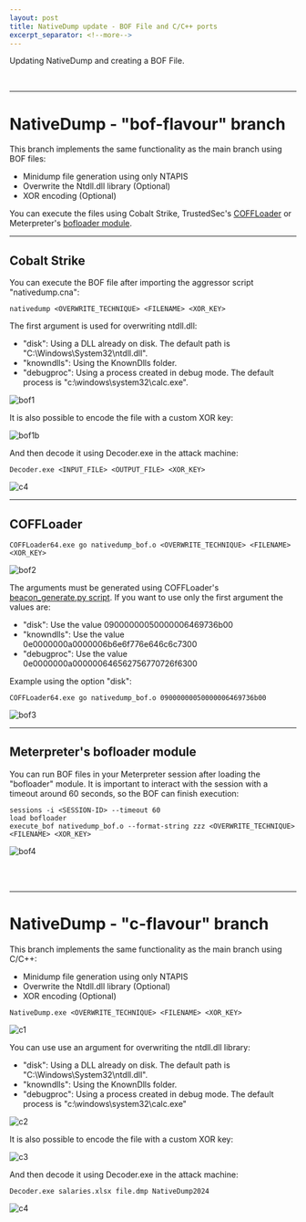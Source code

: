 ```yaml
---
layout: post
title: NativeDump update - BOF File and C/C++ ports
excerpt_separator: <!--more-->
---
```


Updating NativeDump and creating a BOF File.

<!--more-->


<br>

------------------------------

# NativeDump - "bof-flavour" branch

This branch implements the same functionality as the main branch using BOF files: 

- Minidump file generation using only NTAPIS
- Overwrite the Ntdll.dll library (Optional)
- XOR encoding (Optional)

You can execute the files using Cobalt Strike, TrustedSec's [COFFLoader](https://github.com/trustedsec/COFFLoader) or Meterpreter's [bofloader module](https://docs.metasploit.com/docs/using-metasploit/advanced/meterpreter/meterpreter-executebof-command.html).

-----------------------------------------

## Cobalt Strike

You can execute the BOF file after importing the aggressor script "nativedump.cna":

```
nativedump <OVERWRITE_TECHNIQUE> <FILENAME> <XOR_KEY>
``` 

The first argument is used for overwriting ntdll.dll:
- "disk": Using a DLL already on disk. The default path is "C:\Windows\System32\ntdll.dll".    
- "knowndlls": Using the KnownDlls folder.
- "debugproc": Using a process created in debug mode. The default process is "c:\windows\system32\calc.exe".
  
![bof1](https://raw.githubusercontent.com/ricardojoserf/ricardojoserf.github.io/master/images/nativedump/Screenshot_BOF1.png)

It is also possible to encode the file with a custom XOR key:

![bof1b](https://raw.githubusercontent.com/ricardojoserf/ricardojoserf.github.io/master/images/nativedump/Screenshot_BOF1b.png)

And then decode it using Decoder.exe in the attack machine:

```
Decoder.exe <INPUT_FILE> <OUTPUT_FILE> <XOR_KEY>
```

![c4](https://raw.githubusercontent.com/ricardojoserf/ricardojoserf.github.io/master/images/nativedump/Screenshot_C4.png)

-----------------------------------------

## COFFLoader

```
COFFLoader64.exe go nativedump_bof.o <OVERWRITE_TECHNIQUE> <FILENAME> <XOR_KEY>
```

![bof2](https://raw.githubusercontent.com/ricardojoserf/ricardojoserf.github.io/master/images/nativedump/Screenshot_BOF2.png)

The arguments must be generated using COFFLoader's [beacon_generate.py script](https://github.com/trustedsec/COFFLoader/blob/main/beacon_generate.py). If you want to use only the first argument the values are:
- "disk": Use the value 09000000050000006469736b00
- "knowndlls": Use the value 0e0000000a0000006b6e6f776e646c6c7300
- "debugproc": Use the value 0e0000000a000000646562756770726f6300
  
Example using the option "disk":

```
COFFLoader64.exe go nativedump_bof.o 09000000050000006469736b00
```

![bof3](https://raw.githubusercontent.com/ricardojoserf/ricardojoserf.github.io/master/images/nativedump/Screenshot_BOF3.png)

--------------------------------------

## Meterpreter's bofloader module

You can run BOF files in your Meterpreter session after loading the "bofloader" module. It is important to interact with the session with a timeout around 60 seconds, so the BOF can finish execution:

```
sessions -i <SESSION-ID> --timeout 60
load bofloader
execute_bof nativedump_bof.o --format-string zzz <OVERWRITE_TECHNIQUE> <FILENAME> <XOR_KEY>
```

![bof4](https://raw.githubusercontent.com/ricardojoserf/ricardojoserf.github.io/master/images/nativedump/Screenshot_BOF4.png)

<br>
<br>

--------------------------

# NativeDump - "c-flavour" branch

This branch implements the same functionality as the main branch using C/C++: 

- Minidump file generation using only NTAPIS
- Overwrite the Ntdll.dll library (Optional)
- XOR encoding (Optional)

```
NativeDump.exe <OVERWRITE_TECHNIQUE> <FILENAME> <XOR_KEY>
```

![c1](https://raw.githubusercontent.com/ricardojoserf/ricardojoserf.github.io/master/images/nativedump/Screenshot_C1.png)

You can use use an argument for overwriting the ntdll.dll library:
- "disk": Using a DLL already on disk. The default path is "C:\Windows\System32\ntdll.dll".
- "knowndlls": Using the KnownDlls folder.
- "debugproc": Using a process created in debug mode. The default process is "c:\windows\system32\calc.exe"

![c2](https://raw.githubusercontent.com/ricardojoserf/ricardojoserf.github.io/master/images/nativedump/Screenshot_C2.png)

It is also possible to encode the file with a custom XOR key:

![c3](https://raw.githubusercontent.com/ricardojoserf/ricardojoserf.github.io/master/images/nativedump/Screenshot_C3.png)

And then decode it using Decoder.exe in the attack machine:

```
Decoder.exe salaries.xlsx file.dmp NativeDump2024
```

![c4](https://raw.githubusercontent.com/ricardojoserf/ricardojoserf.github.io/master/images/nativedump/Screenshot_C4.png)

<br>
